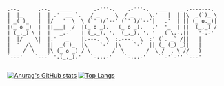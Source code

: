 
<!--
**ellemouton/ellemouton** is a ✨ _special_ ✨ repository because its `README.md` (this file) appears on your GitHub profile.

Here are some ideas to get you started:

- 🔭 I’m currently working on ...
- 🌱 I’m currently learning ...
- 👯 I’m looking to collaborate on ...
- 🤔 I’m looking for help with ...
- 💬 Ask me about ...
- 📫 How to reach me: ...
- 😄 Pronouns: ...
- ⚡ Fun fact: ...
-->

```
.--.      .--.   ____       .-'''-.    .-'''-.   ___    _ .-------.  
|  |_     |  | .'  __ `.   / _     \  / _     \.'   |  | |\  _(`)_ \ 
| _( )_   |  |/   '  \  \ (`' )/`--' (`' )/`--'|   .'  | || (_ o._)| 
|(_ o _)  |  ||___|  /  |(_ o _).   (_ o _).   .'  '_  | ||  (_,_) / 
| (_,_) \ |  |   _.-`   | (_,_). '.  (_,_). '. '   ( \.-.||   '-.-'  
|  |/    \|  |.'   _    |.---.  \  :.---.  \  :' (`. _` /||   |      
|  '  /\  `  ||  _( )_  |\    `-'  |\    `-'  || (_ (_) _)|   |      
|    /  \    |\ (_ o _) / \       /  \       /  \ /  . \ //   )      
`---'    `---` '.(_,_).'   `-...-'    `-...-'    ``-'`-'' `---'      
                                                                 
```

[![Anurag's GitHub stats](https://github-readme-stats.vercel.app/api?username=ellemouton&show_icons=true&theme=cobalt)](https://github.com/anuraghazra/github-readme-stats)
[![Top Langs](https://github-readme-stats.vercel.app/api/top-langs/?username=ellemouton&hide=python&theme=cobalt)](https://github.com/anuraghazra/github-readme-stats)
